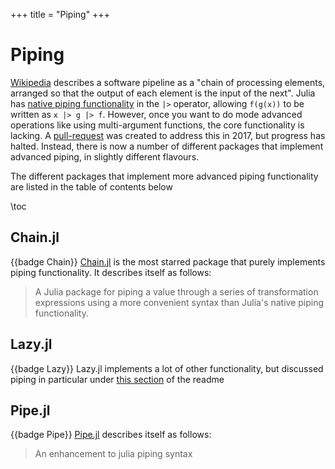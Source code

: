 +++
title = "Piping"
+++

# Piping
[Wikipedia](https://en.wikipedia.org/wiki/Pipeline_(software)) describes a software pipeline as a "chain of processing elements, arranged so that the output of each element is the input of the next". Julia has [native piping functionality](https://docs.julialang.org/en/v1/manual/functions/#Function-composition-and-piping) in the `|>` operator, allowing `f(g(x))` to be written as `x |> g |> f`. However, once you want to do mode advanced operations like using multi-argument functions, the core functionality is lacking. A [pull-request](https://github.com/JuliaLang/julia/pull/24990) was created to address this in 2017, but progress has halted. Instead, there is now a number of different packages that implement advanced piping, in slightly different flavours.

The different packages that implement more advanced piping functionality are listed in the table of contents below

\toc

## Chain.jl
{{badge Chain}}
[Chain.jl](https://github.com/jkrumbiegel/Chain.jl) is the most starred package that purely implements piping functionality. It describes itself as follows:
> A Julia package for piping a value through a series of transformation expressions using a more convenient syntax than Julia's native piping functionality.

## Lazy.jl
{{badge Lazy}}
Lazy.jl implements a lot of other functionality, but discussed piping in particular under [this section](https://github.com/MikeInnes/Lazy.jl#macros) of the readme

## Pipe.jl
{{badge Pipe}}
[Pipe.jl](https://github.com/oxinabox/Pipe.jl) describes itself as follows:
> An enhancement to julia piping syntax
